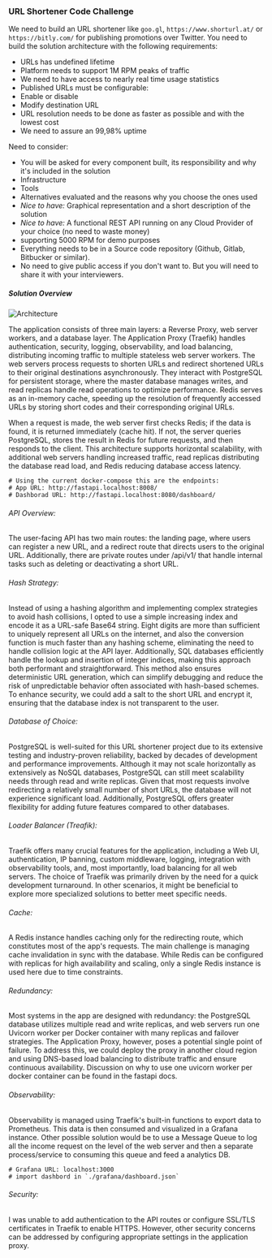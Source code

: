 ### URL Shortener Code Challenge

We need to build an URL shortener like `goo.gl`, `https://www.shorturl.at/` or `https://bitly.com/` for publishing promotions over Twitter.
You need to build the solution architecture with the following requirements:

- URLs has undefined lifetime
- Platform needs to support 1M RPM peaks of traffic
- We need to have access to nearly real time usage statistics
- Published URLs must be configurable:
- Enable or disable
- Modify destination URL
- URL resolution needs to be done as faster as possible and with the lowest cost
- We need to assure an 99,98% uptime

Need to consider:

- You will be asked for every component built, its responsibility and why it's included in the
  solution
- Infrastructure
- Tools
- Alternatives evaluated and the reasons why you choose the ones used
- _Nice to have:_ Graphical representation and a short description of the solution
- _Nice to have:_ A functional REST API running on any Cloud Provider of your choice (no
  need to waste money)
- supporting 5000 RPM for demo purposes
- Everything needs to be in a Source code repository (Github, Gitlab, Bitbucker or similar).
- No need to give public access if you don't want to. But you will need to share it
  with your interviewers.

##### Solution Overview

![Architecture]("./system.png")

The application consists of three main layers: a Reverse Proxy, web server workers, and a database layer. The Application Proxy (Traefik) handles authentication, security, logging, observability, and load balancing, distributing incoming traffic to multiple stateless web server workers. The web servers process requests to shorten URLs and redirect shortened URLs to their original destinations asynchronously. They interact with PostgreSQL for persistent storage, where the master database manages writes, and read replicas handle read operations to optimize performance. Redis serves as an in-memory cache, speeding up the resolution of frequently accessed URLs by storing short codes and their corresponding original URLs.

When a request is made, the web server first checks Redis; if the data is found, it is returned immediately (cache hit). If not, the server queries PostgreSQL, stores the result in Redis for future requests, and then responds to the client. This architecture supports horizontal scalability, with additional web servers handling increased traffic, read replicas distributing the database read load, and Redis reducing database access latency.

```
# Using the current docker-compose this are the endpoints:
# App URL: http://fastapi.localhost:8008/
# Dashborad URL: http://fastapi.localhost:8080/dashboard/
```

###### API Overview:

The user-facing API has two main routes: the landing page, where users can register a new URL, and a redirect route that directs users to the original URL. Additionally, there are private routes under /api/v1/ that handle internal tasks such as deleting or deactivating a short URL.

###### Hash Strategy:

Instead of using a hashing algorithm and implementing complex strategies to avoid hash collisions, I opted to use a simple increasing index and encode it as a URL-safe Base64 string. Eight digits are more than sufficient to uniquely represent all URLs on the internet, and also the conversion function is much faster than any hashing scheme, eliminating the need to handle collision logic at the API layer. Additionally, SQL databases efficiently handle the lookup and insertion of integer indices, making this approach both performant and straightforward. This method also ensures deterministic URL generation, which can simplify debugging and reduce the risk of unpredictable behavior often associated with hash-based schemes. To enhance security, we could add a salt to the short URL and encrypt it, ensuring that the database index is not transparent to the user.

###### Database of Choice:

PostgreSQL is well-suited for this URL shortener project due to its extensive testing and industry-proven reliability, backed by decades of development and performance improvements. Although it may not scale horizontally as extensively as NoSQL databases, PostgreSQL can still meet scalability needs through read and write replicas. Given that most requests involve redirecting a relatively small number of short URLs, the database will not experience significant load. Additionally, PostgreSQL offers greater flexibility for adding future features compared to other databases.

###### Loader Balancer (Treafik):

Traefik offers many crucial features for the application, including a Web UI, authentication, IP banning, custom middleware, logging, integration with observability tools, and, most importantly, load balancing for all web servers. The choice of Traefik was primarily driven by the need for a quick development turnaround. In other scenarios, it might be beneficial to explore more specialized solutions to better meet specific needs.

###### Cache:

A Redis instance handles caching only for the redirecting route, which constitutes most of the app's requests. The main challenge is managing cache invalidation in sync with the database. While Redis can be configured with replicas for high availability and scaling, only a single Redis instance is used here due to time constraints.

###### Redundancy:

Most systems in the app are designed with redundancy: the PostgreSQL database utilizes multiple read and write replicas, and web servers run one Uvicorn worker per Docker container with many replicas and failover strategies. The Application Proxy, however, poses a potential single point of failure. To address this, we could deploy the proxy in another cloud region and using DNS-based load balancing to distribute traffic and ensure continuous availability. Discussion on why to use one uvicorn worker per docker container can be found in the fastapi docs.

###### Observability:

Observability is managed using Traefik's built-in functions to export data to Prometheus. This data is then consumed and visualized in a Grafana instance. Other possible solution would be to use a Message Queue to log all the income request on the level of the web server and then a separate process/service to consuming this queue and feed a analytics DB.

```
# Grafana URL: localhost:3000
# import dashbord in `./grafana/dashboard.json`
```

###### Security:

I was unable to add authentication to the API routes or configure SSL/TLS certificates in Traefik to enable HTTPS. However, other security concerns can be addressed by configuring appropriate settings in the application proxy.
